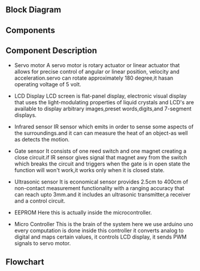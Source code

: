 ## Block Diagram



## Components




## Component Description

* Servo motor
A servo motor is rotary actuator or linear actuator that allows for precise control of angular or linear position, velocity and acceleration.servo can rotate approximately 180 degree,it hasan operating voltage of 5 volt.

* LCD Display
LCD screen is flat-panel display, electronic visual display that uses the light-modulating properties of liquid crystals and LCD's are available to display arbitrary images,preset words,digits,and 7-segment displays.

* Infrared sensor
IR sensor which emits in order to sense some aspects of the surroundings.and it can can measure the heat of an object-as well as detects the motion.

* Gate sensor
It consists of one reed switch and one magnet creating a close circuit.if IR sensor gives signal that magnet awy from the switch which breaks the circuit and triggers when the gate is in open state the function will won't work,it works only when it is closed state.

* Ultrasonic sensor
It is economical sensor provides 2.5cm to 400cm of non-contact measurement functionality with a ranging accuracy that can reach upto 3mm.and it includes an ultrasonic transmitter,a receiver and a control circuit.



* EEPROM
Here this is actually inside the microcontroller.

* Micro Controller
This is the brain of the system here we use arduino uno every computation is done inside this controller it converts analog to digital and maps certain values, it controls LCD display, it sends PWM signals to servo motor.


## Flowchart





